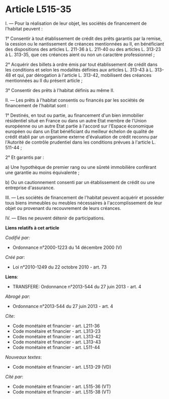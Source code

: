 # Article L515-35

I. ― Pour la réalisation de leur objet, les sociétés de financement de l'habitat peuvent : 

1° Consentir à tout établissement de crédit des prêts garantis par la remise, la cession ou le nantissement de créances
mentionnées au II, en bénéficiant des dispositions des articles L. 211-36 à L. 211-40 ou des articles L. 313-23 à L. 313-35,
que ces créances aient ou non un caractère professionnel ; 

2° Acquérir des billets à ordre émis par tout établissement de crédit dans les conditions et selon les modalités définies aux
articles L. 313-43 à L. 313-48 et qui, par dérogation à l'article L. 313-42, mobilisent des créances mentionnées au II du
présent article ; 

3° Consentir des prêts à l'habitat définis au même II. 

II. ― Les prêts à l'habitat consentis ou financés par les sociétés de financement de l'habitat sont : 

1° Destinés, en tout ou partie, au financement d'un bien immobilier résidentiel situé en France ou dans un autre Etat membre
de l'Union européenne ou un autre Etat partie à l'accord sur l'Espace économique européen ou dans un Etat bénéficiant du
meilleur échelon de qualité de crédit établi par un organisme externe d'évaluation de crédit reconnu par l'Autorité de
contrôle prudentiel dans les conditions prévues à l'article L. 511-44 ; 

2° Et garantis par : 

a) Une hypothèque de premier rang ou une sûreté immobilière conférant une garantie au moins équivalente ; 

b) Ou un cautionnement consenti par un établissement de crédit ou une entreprise d'assurance. 

III. ― Les sociétés de financement de l'habitat peuvent acquérir et posséder tous biens immeubles ou meubles nécessaires à
l'accomplissement de leur objet ou provenant du recouvrement de leurs créances. 

IV. ― Elles ne peuvent détenir de participations.

**Liens relatifs à cet article**

_Codifié par_:

  - Ordonnance n°2000-1223 du 14 décembre 2000 (V)

_Créé par_:

  - Loi n°2010-1249 du 22 octobre 2010 - art. 73

**Liens**:

  - TRANSFERE: Ordonnance n°2013-544 du 27 juin 2013 - art. 4

_Abrogé par_:

  - Ordonnance n°2013-544 du 27 juin 2013 - art. 4

_Cite_:

  - Code monétaire et financier - art. L211-36
  - Code monétaire et financier - art. L313-23
  - Code monétaire et financier - art. L313-42
  - Code monétaire et financier - art. L313-43
  - Code monétaire et financier - art. L511-44

_Nouveaux textes_:

  - Code monétaire et financier - art. L513-29 (VD)

_Cité par_:

  - Code monétaire et financier - art. L515-36 (VT)
  - Code monétaire et financier - art. L515-38 (VT)
